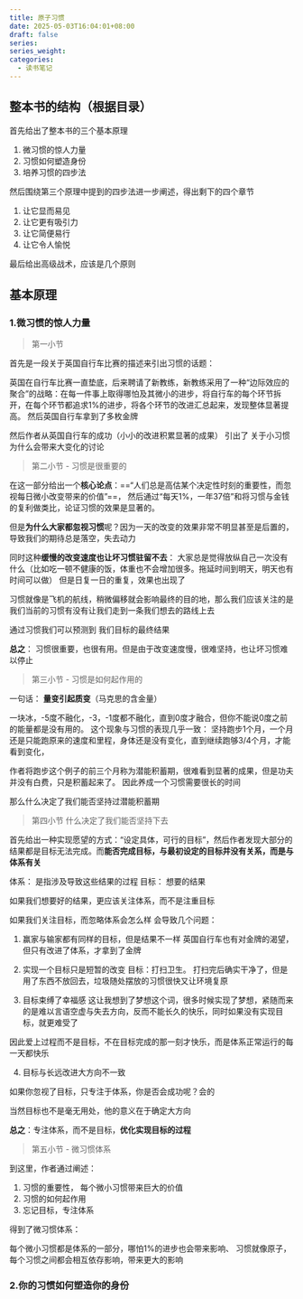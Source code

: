 ```yaml
---
title: 原子习惯
date: 2025-05-03T16:04:01+08:00
draft: false
series: 
series_weight: 
categories:
  - 读书笔记
---
```

## 整本书的结构（根据目录）

首先给出了整本书的三个基本原理
1. 微习惯的惊人力量
2. 习惯如何塑造身份
3. 培养习惯的四步法

然后围绕第三个原理中提到的四步法进一步阐述，得出剩下的四个章节
1. 让它显而易见
2. 让它更有吸引力
3. 让它简便易行
4. 让它令人愉悦


最后给出高级战术，应该是几个原则



## 基本原理

### 1.微习惯的惊人力量
>第一小节 

首先是一段关于英国自行车比赛的描述来引出习惯的话题：

英国在自行车比赛一直垫底，后来聘请了新教练，新教练采用了一种“边际效应的聚合”的战略：在每一件事上取得哪怕及其微小的进步，将自行车的每个环节拆开，在每个环节都追求1%的进步，将各个环节的改进汇总起来，发现整体显著提高。 然后英国自行车拿到了多枚金牌

然后作者从英国自行车的成功（小小的改进积累显著的成果） 引出了 关于小习惯为什么会带来大变化的讨论

> 第二小节 - 习惯是很重要的

在这一部分给出一个**核心论点**：==“人们总是高估某个决定性时刻的重要性，而忽视每日微小改变带来的价值”==， 然后通过“每天1%，一年37倍”和将习惯与金钱的复利做类比，论证习惯的效果是显著的。

但是**为什么大家都忽视习惯**呢？因为一天的改变的效果非常不明显甚至是后置的，导致我们的期待总是落空，失去动力

同时这种**缓慢的改变速度也让坏习惯驻留不去**： 大家总是觉得放纵自己一次没有什么（比如吃一顿不健康的饭，体重也不会增加很多。拖延时间到明天，明天也有时间可以做） 但是日复一日的重复，效果也出现了

习惯就像是飞机的航线，稍微偏移就会影响最终的目的地，那么我们应该关注的是我们当前的习惯有没有让我们走到一条我们想去的路线上去

通过习惯我们可以预测到 我们目标的最终结果

**总之**： 习惯很重要，也很有用。但是由于改变速度慢，很难坚持，也让坏习惯难以停止

> 第三小节 - 习惯是如何起作用的

一句话： **量变引起质变**（马克思的含金量）

一块冰，-5度不融化，-3，-1度都不融化，直到0度才融合，但你不能说0度之前的能量都是没有用的。
这个现象与习惯的表现几乎一致： 坚持跑步1个月，一个月还是只能跑原来的速度和里程，身体还是没有变化，直到继续跑够3/4个月，才能看到变化，

作者将跑步这个例子的前三个月称为潜能积蓄期，很难看到显著的成果，但是功夫并没有白费，只是积蓄起来了。  因此养成一个习惯需要很长的时间

那么什么决定了我们能否坚持过潜能积蓄期

> 第四小节 什么决定了我们能否坚持下去

首先给出一种实现愿望的方式：“设定具体，可行的目标”，然后作者发现大部分的结果都是目标无法完成。而**能否完成目标，与最初设定的目标并没有关系，而是与体系有关**

体系： 是指涉及导致这些结果的过程
目标： 想要的结果

如果我们想要好的结果，更应该关注体系，而不是注重目标

如果我们关注目标，而忽略体系会怎么样
会导致几个问题：
1. 赢家与输家都有同样的目标，但是结果不一样
英国自行车也有对金牌的渴望，但只有改进了体系，才拿到了金牌

2. 实现一个目标只是短暂的改变
目标：打扫卫生。 
打扫完后确实干净了，但是用了东西不放回去，垃圾随处摆放的习惯很快又让环境复原


3. 目标束缚了幸福感
这让我想到了梦想这个词，很多时候实现了梦想，紧随而来的是难以言语空虚与失去方向，反而不能长久的快乐，同时如果没有实现目标，就更难受了

因此爱上过程而不是目标，不在目标完成的那一刻才快乐，而是体系正常运行的每一天都快乐

4. 目标与长远改进大方向不一致



如果你忽视了目标，只专注于体系，你是否会成功呢？会的

当然目标也不是毫无用处，他的意义在于确定大方向

**总之**：专注体系，而不是目标，**优化实现目标的过程**


> 第五小节 - 微习惯体系

到这里，作者通过阐述：
1. 习惯的重要性， 每个微小习惯带来巨大的价值
2. 习惯的如何起作用
3. 忘记目标，专注体系

得到了微习惯体系：

每个微小习惯都是体系的一部分，哪怕1%的进步也会带来影响、
习惯就像原子，每个习惯之间都会相互依存影响，带来更大的影响

### 2.你的习惯如何塑造你的身份

